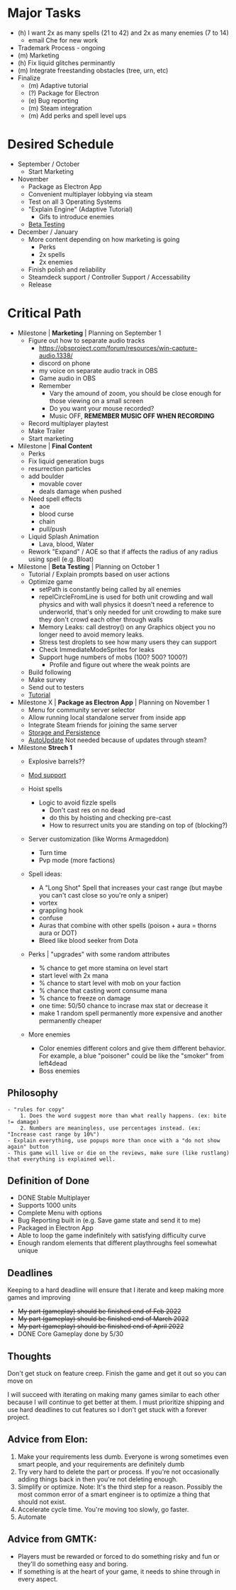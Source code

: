 # Major Tasks
  - (h) I want 2x as many spells (21 to 42) and 2x as many enemies (7 to 14)
    - email Che for new work
  - Trademark Process - ongoing
  - (m) Marketing
  - (h) Fix liquid glitches perminantly
  - (m) Integrate freestanding obstacles (tree, urn, etc)
  - Finalize
    - (m) Adaptive tutorial
    - (?) Package for Electron
    - (e) Bug reporting
    - (m) Steam integration
    - (m) Add perks and spell level ups
# Desired Schedule
- September / October
    - Start Marketing
- November
    - Package as Electron App
    - Convenient multiplayer lobbying via steam
    - Test on all 3 Operating Systems
    - "Explain Engine" (Adaptive Tutorial)
        - Gifs to introduce enemies
    - [Beta Testing](https://partner.steamgames.com/doc/store/testing)
- December / January
    - More content depending on how marketing is going
        - Perks
        - 2x spells
        - 2x enemies
    - Finish polish and reliability
    - Steamdeck support / Controller Support / Accessability
    - Release
# Critical Path
- Milestone | **Marketing** | Planning on September 1
    - Figure out how to separate audio tracks
        - https://obsproject.com/forum/resources/win-capture-audio.1338/
        - discord on phone
        - my voice on separate audio track in OBS
        - Game audio in OBS
        - Remember
            - Vary the amound of zoom, you should be close enough for those viewing on a small screen
            - Do you want your mouse recorded?
            - Music OFF, **REMEMBER MUSIC OFF WHEN RECORDING**
    - Record multiplayer playtest
    - Make Trailer
    - Start marketing
- Milestone | **Final Content**
    - Perks
    - Fix liquid generation bugs
    - resurrection particles
    - add boulder
        - movable cover
        - deals damage when pushed
    - Need spell effects
        - aoe
        - blood curse
        - chain
        - pull/push
    - Liquid Splash Animation
        - Lava, blood, Water
    - Rework "Expand" / AOE so that if affects the radius of any radius using spell (e.g. Bloat)
- Milestone | **Beta Testing** | Planning on October 1
    - Tutorial / Explain prompts based on user actions
    - Optimize game
        - setPath is constantly being called by all enemies
        - repelCircleFromLine is used for both unit crowding and wall physics and with wall physics it doesn't need a reference to underworld, that's only needed for unit crowding to make sure they don't crowd each other through walls
        - Memory Leaks: call destroy() on any Graphics object you no longer need to avoid memory leaks.
        - Stress test droplets to see how many users they can support
        - Check ImmediateModeSprites for leaks
        - Support huge numbers of mobs (100? 500? 1000?)
            - Profile and figure out where the weak points are
    - Build following
    - Make survey
    - Send out to testers
    - [Tutorial](https://www.youtube.com/watch?v=-GV814cWiAw)
- Milestone X | **Package as Electron App** | Planning on November 1
    - Menu for community server selector
    - Allow running local standalone server from inside app
    - Integrate Steam friends for joining the same server
    - [Storage and Persistence](https://cameronnokes.com/blog/how-to-store-user-data-in-electron/)
    - [AutoUpdate](https://github.com/vercel/hazel) Not needed because of updates through steam?
- Milestone **Strech 1**
    - Explosive barrels??
    - [Mod support](https://partner.steamgames.com/doc/features/workshop)
    - Hoist spells
        - Logic to avoid fizzle spells
            - Don't cast res on no dead
            - do this by hoisting and checking pre-cast
            - How to resurrect units you are standing on top of (blocking?)
    - Server customization (like Worms Armageddon)
        - Turn time
        - Pvp mode (more factions)
    - Spell ideas:
        - A "Long Shot" Spell that increases your cast range (but maybe you can't cast close so you're only a sniper)
        - vortex
        - grappling hook
        - confuse
        - Auras that combine with other spells (poison + aura = thorns aura or DOT)
        - Bleed like blood seeker from Dota
    - Perks | "upgrades" with some random attributes
        - % chance to get more stamina on level start
        - start level with 2x mana
        - % chance to start level with mob on your faction
        - % chance that casting wont consume mana
        - % chance to freeze on damage
        - one time: 50/50 chance to incrase max stat or decrease it
        - make 1 random spell permanently more expensive and another permanently cheaper
        
    - More enemies
        - Color enemies different colors and give them different behavior. For example, a blue "poisoner" could be like the "smoker" from left4dead
        - Boss enemies

## Philosophy
    - "rules for copy"
        1. Does the word suggest more than what really happens. (ex: bite != damage)
        2. Numbers are meaningless, use percentages instead. (ex: "Increase cast range by 10%")
    - Explain everything, use popups more than once with a "do not show again" button
    - This game will live or die on the reviews, make sure (like rustlang) that everything is explained well.

## Definition of Done
- DONE Stable Multiplayer
- Supports 1000 units
- Complete Menu with options
- Bug Reporting built in (e.g. Save game state and send it to me)
- Packaged in Electron App
- Able to loop the game indefinitely with satisfying difficulty curve
- Enough random elements that different playthroughs feel somewhat unique

## Deadlines
Keeping to a hard deadline will ensure that I iterate and keep making more games and improving

- ~~My part (gameplay) should be finished end of Feb 2022~~
- ~~My part (gameplay) should be finished end of March 2022~~
- ~~My part (gameplay) should be finished end of April 2022~~
- DONE Core Gameplay done by 5/30
## Thoughts
Don't get stuck on feature creep.  Finish the game and get it out so you can move on

I will succeed with iterating on making many games similar to each other because I will continue to get better at them.  I must prioritize shipping and use hard deadlines to cut features so I don't get stuck with a forever project.

## Advice from Elon:
1. Make your requirements less dumb.  Everyone is wrong sometimes even smart people, and your requirements are definitely dumb
2. Try very hard to delete the part or process.  If you're not occasionally adding things back in then you're not deleting enough.
3. Simplify or optimize.  Note: It's the third step for a reason. Possibly the most common error of a smart engineer is to optimize a thing that should not exist.
4. Accelerate cycle time.  You're moving too slowly, go faster.
5. Automate

## Advice from GMTK:
- Players must be rewarded or forced to do something risky and fun or they'll do something easy and boring.
- If something is at the heart of your game, it needs to shine through in every aspect.